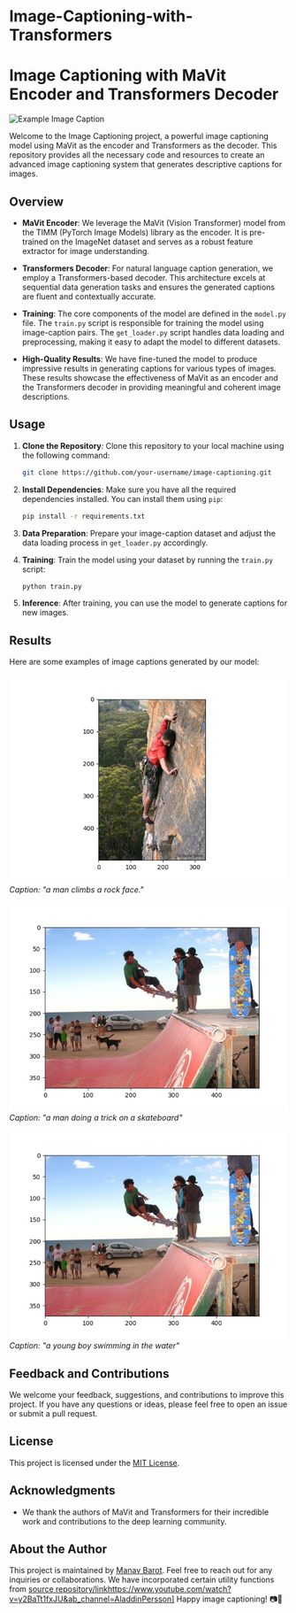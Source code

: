 # Image-Captioning-with-Transformers

# Image Captioning with MaVit Encoder and Transformers Decoder

![Example Image Caption](Output/imagecaptioning.jpg)

Welcome to the Image Captioning project, a powerful image captioning model using MaVit as the encoder and Transformers as the decoder. This repository provides all the necessary code and resources to create an advanced image captioning system that generates descriptive captions for images.

## Overview

- **MaVit Encoder**: We leverage the MaVit (Vision Transformer) model from the TIMM (PyTorch Image Models) library as the encoder. It is pre-trained on the ImageNet dataset and serves as a robust feature extractor for image understanding.

- **Transformers Decoder**: For natural language caption generation, we employ a Transformers-based decoder. This architecture excels at sequential data generation tasks and ensures the generated captions are fluent and contextually accurate.

- **Training**: The core components of the model are defined in the `model.py` file. The `train.py` script is responsible for training the model using image-caption pairs. The `get_loader.py` script handles data loading and preprocessing, making it easy to adapt the model to different datasets.

- **High-Quality Results**: We have fine-tuned the model to produce impressive results in generating captions for various types of images. These results showcase the effectiveness of MaVit as an encoder and the Transformers decoder in providing meaningful and coherent image descriptions.

## Usage

1. **Clone the Repository**: Clone this repository to your local machine using the following command:

    ```bash
    git clone https://github.com/your-username/image-captioning.git
    ```

2. **Install Dependencies**: Make sure you have all the required dependencies installed. You can install them using `pip`:

    ```bash
    pip install -r requirements.txt
    ```

3. **Data Preparation**: Prepare your image-caption dataset and adjust the data loading process in `get_loader.py` accordingly.

4. **Training**: Train the model using your dataset by running the `train.py` script:

    ```bash
    python train.py
    ```

5. **Inference**: After training, you can use the model to generate captions for new images.

## Results

Here are some examples of image captions generated by our model:

![Result 1](Output/image1.jpg)
*Caption: "a man climbs a rock face."*

![Result 2](Output/image2.jpg)
*Caption: "a man doing a trick on a skateboard"*

![Result 3](Output/image2.jpg)
*Caption: "a young boy swimming in the water"*

## Feedback and Contributions

We welcome your feedback, suggestions, and contributions to improve this project. If you have any questions or ideas, please feel free to open an issue or submit a pull request.

## License

This project is licensed under the [MIT License](LICENSE).

## Acknowledgments

- We thank the authors of MaVit and Transformers for their incredible work and contributions to the deep learning community.

## About the Author

This project is maintained by [Manav Barot](https://github.com/themnvrao76). Feel free to reach out for any inquiries or collaborations.
We have incorporated certain utility functions from [source repository/link](https://www.youtube.com/watch?v=y2BaTt1fxJU&ab_channel=AladdinPersson)https://www.youtube.com/watch?v=y2BaTt1fxJU&ab_channel=AladdinPersson]
Happy image captioning! 📷📝
